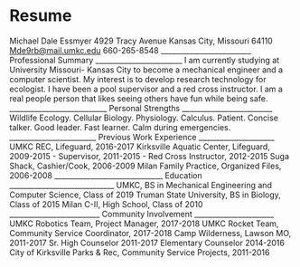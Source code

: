 # Resume
Michael Dale Essmyer
4929 Tracy Avenue
Kansas City, Missouri 64110
Mde9rb@mail.umkc.edu
660-265-8548
_________________________ Professional Summary ________________________
I am currently studying at University Missouri- Kansas City to become a mechanical engineer and a computer scientist. My interest is to develop research technology for ecologist. I have been a pool supervisor and a red cross instructor. I am a real people person that likes seeing others have fun while being safe.
___________________________ Personal Strengths _________________________
Wildlife Ecology. Cellular Biology. Physiology. Calculus. 
Patient. Concise talker. Good leader. Fast learner. Calm during emergencies. 
________________________ Previous Work Experience _____________________
UMKC REC, Lifeguard, 2016-2017
Kirksville Aquatic Center, Lifeguard, 2009-2015
     - Supervisor, 2011-2015
     - Red Cross Instructor, 2012-2015
Suga Shack, Cashier/Cook, 2006-2009
Milan Family Practice, Organized Files, 2006-2008
 ______________________________ Education _____________________________
UMKC, BS in Mechanical Engineering and Computer Science, Class of 2019
Truman State University, BS in Biology, Class of 2015
Milan C-II, High School, Class of 2010
_________________________ Community Involvement ______________________
UMKC Robotics Team, Project Manager, 2017-2018
UMKC Rocket Team, Community Service Coordinator, 2017-2018
Camp Wilderness, Lawson MO, 2011-2017
Sr. High Counselor 2011-2017
Elementary Counselor  2014-2016
City of Kirksville Parks & Rec, Community Service Projects, 2011-2016
